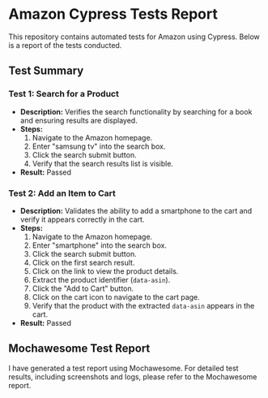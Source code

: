 # Amazon Cypress Tests Report

This repository contains automated tests for Amazon using Cypress. Below is a report of the tests conducted.

## Test Summary

### Test 1: Search for a Product

- **Description:** Verifies the search functionality by searching for a book and ensuring results are displayed.
- **Steps:**
  1. Navigate to the Amazon homepage.
  2. Enter "samsung tv" into the search box.
  3. Click the search submit button.
  4. Verify that the search results list is visible.
- **Result:** Passed

### Test 2: Add an Item to Cart

- **Description:** Validates the ability to add a smartphone to the cart and verify it appears correctly in the cart.
- **Steps:**
  1. Navigate to the Amazon homepage.
  2. Enter "smartphone" into the search box.
  3. Click the search submit button.
  4. Click on the first search result.
  5. Click on the link to view the product details.
  6. Extract the product identifier (`data-asin`).
  7. Click the "Add to Cart" button.
  8. Click on the cart icon to navigate to the cart page.
  9. Verify that the product with the extracted `data-asin` appears in the cart.
- **Result:** Passed

## Mochawesome Test Report

I have generated a test report using Mochawesome. For detailed test results, including screenshots and logs, please refer to the Mochawesome report.
